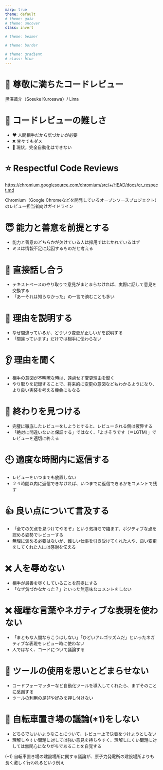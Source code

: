 ```yaml
---
marp: true
theme: default
# theme: gaia
# theme: uncover
class: invert

# theme: beamer

# theme: border

# theme: gradient
# class: blue
---
```


<!-- headingDivider: 1 -->
<!-- size: 16:9 -->
<!-- paginate: true -->
<!-- math: katex -->

# :revolving_hearts: 尊敬に満ちたコードレビュー

黒澤颯介（Sosuke Kurosawa）/ Lima

# :thinking: コードレビューの難しさ

- :heart: 人間相手だから気づかいが必要
- :x: 甘々でもダメ
- :small_red_triangle: 現状，完全自動化はできない

# :star: Respectful Code Reviews

<https://chromium.googlesource.com/chromium/src/+/HEAD/docs/cr_respect.md>

Chromium（Google Chromeなどを開発しているオープンソースプロジェクト）のレビュー担当者向けガイドライン

# :innocent: 能力と善意を前提とする

- 能力と善意のどちらかが欠けている人は採用ではじかれているはず
- ミスは情報不足に起因するものだと考える

# :speech_balloon: 直接話し合う

- テキストベースのやり取りで意見がまとまらなければ、実際に話して意見を交換する
- 「あーそれは知らなかった」の一言で済むことも多い

# :information_desk_person: 理由を説明する

- なぜ間違っているか、どういう変更が正しいかを説明する
- 「間違っています」だけでは相手に伝わらない

# :ear: 理由を聞く

- 相手の意図が不明瞭な時は、遠慮せず変更理由を聞く
- やり取りを記録することで、将来的に変更の意図などもわかるようになり、より良い実装を考える機会にもなる

# :pushpin: 終わりを見つける

- 完璧に徹底したレビューをしようとすると、レビューされる側は疲弊する
- 「絶対に間違いないと保証する」ではなく、「よさそうです（＝LGTM）」でレビューを適切に終える

# :clock10: 適度な時間内に返信する

- レビューをいつまでも放置しない
- ２４時間以内に返信できなければ、いつまでに返信できるかをコメントで残す

# :thumbsup: 良い点について言及する

- 「全ての欠点を見つけてやるぞ」という気持ちで臨まず、ポジティブな点を認める姿勢でレビューする
- 無理に褒める必要はないが、難しい仕事を引き受けてくれた人や、良い変更をしてくれた人には感謝を伝える

# :x: 人を辱めない

- 相手が最善を尽くしていることを前提にする
- 「なぜ気づかなかった？」といった無意味なコメントをしない

# :x: 極端な言葉やネガティブな表現を使わない

- 「まともな人間ならこうはしない」「ひどいアルゴリズムだ」といったネガティブな表現をレビュー時に使わない
- 人ではなく、コードについて議論する

# :flashlight: ツールの使用を思いとどまらせない

- コードフォーマッターなど自動化ツールを導入してくれたら、まずそのことに感謝する
- ツールの利用の是非や好みを押し付けない

# :bicyclist: 自転車置き場の議論(*1)をしない

- どちらでもいいようなことについて、レビュー上で決着をつけようとしない
- 理解しやすい問題に対しては強い意見を持ちやすく、理解しにくい問題に対しては無関心になりがちであることを自覚する

(*1) 自転車置き場の建設場所に関する議論が、原子力発電所の建設場所よりも長く激しく行われるという例え

